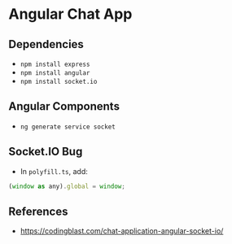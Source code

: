 # Angular Chat App

## Dependencies
* `npm install express`
* `npm install angular`
* `npm install socket.io`

## Angular Components
* `ng generate service socket`

## Socket.IO Bug
* In `polyfill.ts`, add:
```javascript
(window as any).global = window;
```

## References
* https://codingblast.com/chat-application-angular-socket-io/
